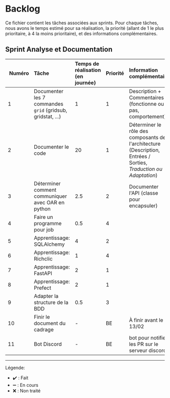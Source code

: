 # Backlog

Ce fichier contient les tâches associées aux sprints. Pour chaque tâches, nous avons le temps estimé pour sa réalisation, la priorité (allant de 1 le plus prioritaire, à 4 la moins prioritaire), et des informations complémentaires.

## Sprint **Analyse et Documentation** 

| Numéro | Tâche | Temps de réalisation (en journée) | Priorité | Information complémentaire | Progression |
|:---|:---|:---|:---|:---|:---|
| 1 | Documenter les 7 commandes `grid` (gridsub, gridstat, ...) | 1 | 1 | Description + Commentaires (fonctionne ou pas, comportement) | :heavy_check_mark: |
| 2 | Documenter le code | 20 | 1 | Déterminer le rôle des composants de l'architecture (Description, Entrées / Sorties, *Traduction ou Adaptation*) | :heavy_check_mark: |
| 3 | Déterminer comment communiquer avec OAR en python | 2.5 | 2 | Documenter l'API (classe pour encapsuler) | :heavy_minus_sign: |
| 4 | Faire un programme pour job | 0.5 | 4 |  | :heavy_check_mark: |
| 5 | Apprentissage: SQLAlchemy | 4 | 2 |  | :heavy_minus_sign: |
| 6 | Apprentissage: Richclic | 1 | 4 |  | :heavy_check_mark: |
| 7 | Apprentissage: FastAPI | 2 | 1 |  | :heavy_minus_sign: |
| 8 | Apprentissage: Prefect | 2 | 1 |  | :heavy_check_mark: |
| 9 | Adapter la structure de la BDD | 0.5 | 3 |  | :x: |
| 10 | Finir le document du cadrage | - | BE | À finir avant le 13/02 | :heavy_check_mark: |
| 11 | Bot Discord | - | BE | bot pour notifier les PR sur le serveur discord | :heavy_check_mark: |

***

Légende:

+ :heavy_check_mark: : Fait
+ :heavy_minus_sign: : En cours
+ :x: : Non traité

